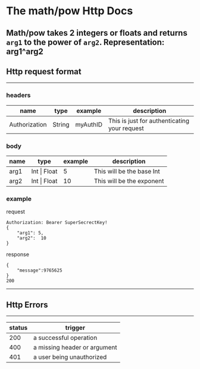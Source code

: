 # The math/pow Http Docs

Math/pow takes 2 integers or floats and returns `arg1` to the power of `arg2`.
Representation: arg1^arg2
---------

## Http request format

----

### headers

| name          | type   | example  | description                                  |
|---------------|--------|----------|----------------------------------------------|
| Authorization | String | myAuthID | This is just for authenticating your request |

### body

| name | type         | example | description               |
|------|--------------|---------|---------------------------|
| arg1 | Int \| Float | 5       | This will be the base Int |
| arg2 | Int \| Float | 10      | This will be the exponent |

### example

request

```
Authorization: Bearer SuperSecrectKey!
{
    "arg1": 5,
    "arg2":  10
}
```

response

```
{
    "message":9765625
}
200
```

---

## Http Errors

---

| status | trigger                      |
|--------|------------------------------|
| 200    | a successful operation       |
| 400    | a missing header or argument |
| 401    | a user being unauthorized    |